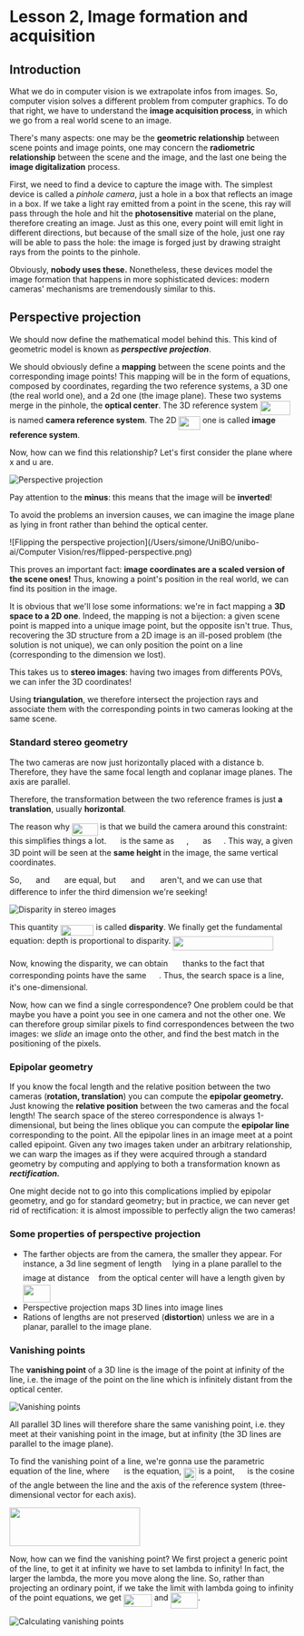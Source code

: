 # Lesson 2, Image formation and acquisition

## Introduction

What we do in computer vision is we extrapolate infos from images. So, computer vision solves a different problem from computer graphics. To do that right, we have to understand the **image acquisition process**, in which we go from a real world scene to an image.

There's many aspects: one may be the **geometric relationship** between scene points and image points, one may concern the **radiometric relationship** between the scene and the image, and the last one being the **image digitalization** process.

First, we need to find a device to capture the image with. The simplest device is called a *pinhole camera*, just a hole in a box that reflects an image in a box. If we take a light ray emitted from a point in the scene, this ray will pass through the hole and hit the **photosensitive** material on the plane, therefore creating an image. Just as this one, every point will emit light in different directions, but because of the small size of the hole, just one ray will be able to pass the hole: the image is forged just by drawing straight rays from the points to the pinhole.

Obviously, **nobody uses these.** Nonetheless, these devices model the image formation that happens in more sophisticated devices: modern cameras' mechanisms are tremendously similar to this. 

## Perspective projection

We should now define the mathematical model behind this. This kind of geometric model is known as ***perspective projection***.

We should obviously define a **mapping** between the scene points and the corresponding image points! This mapping will be in the form of equations, composed by coordinates, regarding the two reference systems, a 3D one (the real world one), and a 2d one (the image plane). These two systems merge in the pinhole, the **optical center**. The 3D reference system <img src="svgs/a35d9ea85439dede6d90c9f53db8be8c.svg?invert_in_darkmode" align=middle width=53.80914pt height=24.65759999999998pt/> is named **camera reference system**. The 2D <img src="svgs/2c4a788685c5c98364a6d234f540b9eb.svg?invert_in_darkmode" align=middle width=38.05956pt height=24.65759999999998pt/> one is called **image reference system**. 

Now, how can we find this relationship? Let's first consider the plane where x and u are.

![Perspective projection](./res/perspective.png)

Pay attention to the **minus**: this means that the image will be **inverted**!

To avoid the problems an inversion causes, we can imagine the image plane as lying in front rather than behind the optical center.

![Flipping the perspective projection](/Users/simone/UniBO/unibo-ai/Computer Vision/res/flipped-perspective.png)

This proves an important fact: **image coordinates are a scaled version of the scene ones!** Thus, knowing a point's position in the real world, we can find its position in the image.

It is obvious that we'll lose some informations: we're in fact mapping a **3D space to a 2D one**. Indeed, the mapping is not a bijection: a given scene point is mapped into a unique image point, but the opposite isn't true. Thus, recovering the 3D structure from a 2D image is an ill-posed problem (the solution is not unique), we can only position the point on a line (corresponding to the dimension we lost).

This takes us to **stereo images**: having two images from differents POVs, we can infer the 3D coordinates!

Using **triangulation**, we therefore intersect the projection rays and associate them with the corresponding points in two cameras looking at the same scene.

### Standard stereo geometry

The two cameras are now just horizontally placed with a distance b. Therefore, they have the same focal length and coplanar image planes. The axis are parallel.

Therefore, the transformation between the two reference frames is just **a translation**, usually **horizontal**.

The reason why <img src="svgs/0707b553b86997d6bad96ffe87f10a13.svg?invert_in_darkmode" align=middle width=45.713415pt height=22.46574pt/> is that we build the camera around this constraint: this simplifies things a lot. <img src="svgs/b0f9b1a8559f80880692a2e83f7bdf58.svg?invert_in_darkmode" align=middle width=17.077830000000002pt height=14.155350000000013pt/> is the same as <img src="svgs/bf20d01f48eb15dd06cf6b72c191855d.svg?invert_in_darkmode" align=middle width=18.021300000000004pt height=14.155350000000013pt/>, <img src="svgs/710717f013d73b35492c709f431babf3.svg?invert_in_darkmode" align=middle width=16.663020000000003pt height=14.155350000000013pt/> as <img src="svgs/51e6f9f5f1810dab77755cf524a22204.svg?invert_in_darkmode" align=middle width=17.60649pt height=14.155350000000013pt/>. This way, a given 3D point will be seen at the **same height** in the image, the same vertical coordinates. 

So, <img src="svgs/bba624515bbe78331da72f6c5ff0afb0.svg?invert_in_darkmode" align=middle width=16.986420000000003pt height=14.155350000000013pt/> and <img src="svgs/fb4ce08ba3dd6dbda94aa6bc6e03480d.svg?invert_in_darkmode" align=middle width=17.92989pt height=14.155350000000013pt/> are equal, but <img src="svgs/0a83216b2892fe514549b7efae3aed62.svg?invert_in_darkmode" align=middle width=18.428685000000005pt height=14.155350000000013pt/> and <img src="svgs/ceb6ffe0800c5263400d41b76cf0629b.svg?invert_in_darkmode" align=middle width=19.372155000000006pt height=14.155350000000013pt/> aren't, and we can use that difference to infer the third dimension we're seeking!

![Disparity in stereo images](./res/disparity-in-stereo.png)

This quantity <img src="svgs/a07f8a981f6592dec8cff5b9166c00e2.svg?invert_in_darkmode" align=middle width=58.713930000000005pt height=19.178279999999994pt/> is called **disparity**. We finally get the fundamental equation: depth is proportional to disparity. <img src="svgs/3edd1ff1a04d8c533f518d93c8f8c775.svg?invert_in_darkmode" align=middle width=177.179805pt height=24.65759999999998pt/> 

Now, knowing the disparity, we can obtain <img src="svgs/76092abb25ebaf3fd411261d8c8769e4.svg?invert_in_darkmode" align=middle width=18.232500000000005pt height=14.155350000000013pt/> thanks to the fact that corresponding points have the same <img src="svgs/0a83216b2892fe514549b7efae3aed62.svg?invert_in_darkmode" align=middle width=18.428685000000005pt height=14.155350000000013pt/>. Thus, the search space is a line, it's one-dimensional. 

Now, how can we find a single correspondence? One problem could be that maybe you have a point you see in one camera and not the other one. We can therefore group similar pixels to find correspondences between the two images: we *slide* an image onto the other, and find the best match in the positioning of the pixels.

### Epipolar geometry

If you know the focal length and the relative position between the two cameras (**rotation, translation**) you can compute the **epipolar geometry.** Just knowing the **relative position** between the two cameras and the focal length! The search space of the stereo correspondence is always 1-dimensional, but being the lines oblique you can compute the **epipolar line** corresponding to the point. All the epipolar lines in an image meet at a point called epipoint. Given any two images taken under an arbitrary relationship, we can warp the images as if they were acquired through a standard geometry by computing and applying to both a transformation known as ***rectification.***

One might decide not to go into this complications implied by epipolar geometry, and go for standard geometry; but in practice, we can never get rid of rectification: it is almost impossible to perfectly align the two cameras!

### Some properties of perspective projection

- The farther objects are from the camera, the smaller they appear. For instance, a 3d line segment of length <img src="svgs/ddcb483302ed36a59286424aa5e0be17.svg?invert_in_darkmode" align=middle width=11.187330000000003pt height=22.46574pt/> lying in a plane parallel to the image at distance <img src="svgs/f93ce33e511096ed626b4719d50f17d2.svg?invert_in_darkmode" align=middle width=8.367645000000003pt height=14.155350000000013pt/> from the optical center will have a length given by <img src="svgs/851fc257b02f077acfd55872f000ca85.svg?invert_in_darkmode" align=middle width=48.005759999999995pt height=30.648420000000016pt/>
- Perspective projection maps 3D lines into image lines
- Rations of lengths are not preserved (**distortion**) unless we are in a planar, parallel to the image plane.

### Vanishing points

The **vanishing point** of a 3D line is the image of the point at infinity of the line, i.e. the image of the point on the line which is infinitely distant from the optical center. 

 

![Vanishing points](./res/vanishing-points.png)

All parallel 3D lines will therefore share the same vanishing point, i.e. they meet at their vanishing point in the image, but at infinity (the 3D lines are parallel to the image plane).

To find the vanishing point of a line, we're gonna use the parametric equation of the line, where <img src="svgs/fb97d38bcc19230b0acd442e17db879c.svg?invert_in_darkmode" align=middle width=17.739810000000002pt height=22.46574pt/> is the equation, <img src="svgs/7ae1d6da5db0b75a96bddc0e0fc2ab9a.svg?invert_in_darkmode" align=middle width=22.50006pt height=22.46574pt/> is a point, <img src="svgs/78ec2b7008296ce0561cf83393cb746d.svg?invert_in_darkmode" align=middle width=14.066250000000002pt height=22.46574pt/> is the cosine of the angle between the line and the axis of the reference system (three-dimensional vector for each axis).

<img src="svgs/aa88d6cebc9bd50bf25dc7c39b3f9616.svg?invert_in_darkmode" align=middle width=230.357655pt height=67.39788pt/> 

Now, how can we find the vanishing point? We first project a generic point of the line, to get it at infinity we have to set lambda to infinity! In fact, the larger the lambda, the more you move along the line. So, rather than projecting an ordinary point, if we take the limit with lambda going to infinity of the point equations, we get <img src="svgs/faef4edd74643c43c82727bc0b375146.svg?invert_in_darkmode" align=middle width=50.24844pt height=22.853489999999976pt/> and <img src="svgs/ffb9d1197e536dde094d241d7fdef521.svg?invert_in_darkmode" align=middle width=48.140235000000004pt height=28.926479999999973pt/>.

![Calculating vanishing points](./res/vanishing-points-equation.png)

